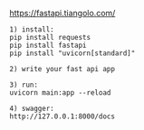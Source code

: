 https://fastapi.tiangolo.com/

```
1) install:
pip install requests
pip install fastapi
pip install "uvicorn[standard]"

2) write your fast api app

3) run:
uvicorn main:app --reload

4) swagger:
http://127.0.0.1:8000/docs
```